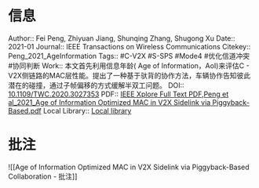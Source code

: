 # 信息
Author:: Fei Peng, Zhiyuan Jiang, Shunqing Zhang, Shugong Xu
Date:: 2021-01
Journal:: IEEE Transactions on Wireless Communications
Citekey:: Peng_2021_AgeInformation
Tags:: #C-V2X #S-SPS #Mode4 #优化信道冲突 #协同判断 
Work:: 本文首先利用信息年龄( Age of Information，AoI)来评估C - V2X侧链路的MAC层性能。提出了一种基于驮背的协作方法，车辆协作告知彼此潜在的碰撞，通过子帧偏移的方式缓解半双工问题。
DOI:: [10.1109/TWC.2020.3027353](https://doi.org/10.1109/TWC.2020.3027353)
PDF:: [IEEE Xplore Full Text PDF](zotero://open-pdf/library/items/BMHWW9D4),[Peng et al_2021_Age of Information Optimized MAC in V2X Sidelink via Piggyback-Based.pdf](zotero://open-pdf/library/items/X7B8RYTI)
Local Library:: [Local library](zotero://select/items/1_44YPDEUG)

# 批注
![[Age of Information Optimized MAC in V2X Sidelink via Piggyback-Based Collaboration - 批注]]